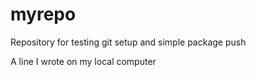 # myrepo
Repository for testing git setup and simple package push

A line I wrote on my local computer
